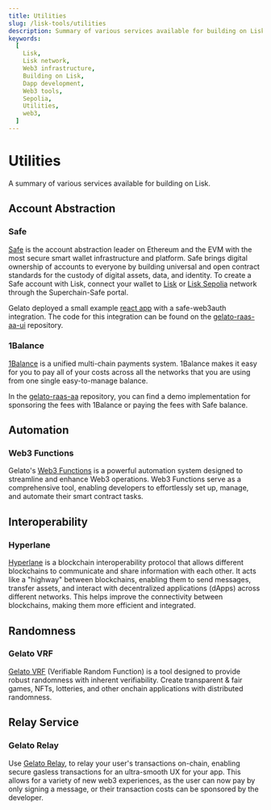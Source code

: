 ```yaml
---
title: Utilities
slug: /lisk-tools/utilities
description: Summary of various services available for building on Lisk.
keywords:
  [
    Lisk,
    Lisk network,
    Web3 infrastructure,
    Building on Lisk,
    Dapp development,
    Web3 tools,
    Sepolia,
    Utilities,
    web3,
  ]
---
```


# Utilities

A summary of various services available for building on Lisk.

## Account Abstraction

### Safe 
[Safe](https://docs.safe.global) is the account abstraction leader on Ethereum and the EVM with the most secure smart wallet infrastructure and platform.
Safe brings digital ownership of accounts to everyone by building universal and open contract standards for the custody of digital assets, data, and identity.
To create a Safe account with Lisk, connect your wallet to [Lisk](https://safe.optimism.io/welcome?chain=lisk) or [Lisk Sepolia](https://safe.optimism.io/welcome?chain=lisksep) network through the Superchain-Safe portal.

Gelato deployed a small example [react app](https://gelato-raas-aa.web.app/) with a safe-web3auth integration.
The code for this integration can be found on the [gelato-raas-aa-ui](https://github.com/gelatodigital/gelato-raas-aa-ui) repository.

### 1Balance

[1Balance](https://docs.gelato.network/web3-services/1balance) is a unified multi-chain payments system.
1Balance makes it easy for you to pay all of your costs across all the networks that you are using from one single easy-to-manage balance.

In the [gelato-raas-aa](https://github.com/gelatodigital/gelato-raas-aa) repository, you can find a demo implementation for sponsoring the fees with 1Balance or paying the fees with Safe balance.

## Automation
### Web3 Functions

Gelato's [Web3 Functions](https://www.gelato.network/web3-functions) is a powerful automation system designed to streamline and enhance Web3 operations.
Web3 Functions serve as a comprehensive tool, enabling developers to effortlessly set up, manage, and automate their smart contract tasks.

## Interoperability

### Hyperlane

[Hyperlane](https://hyperlane.xyz/) is a blockchain interoperability protocol that allows different blockchains to communicate and share information with each other.
It acts like a "highway" between blockchains, enabling them to send messages, transfer assets, and interact with decentralized applications (dApps) across different networks.
This helps improve the connectivity between blockchains, making them more efficient and integrated.

## Randomness

### Gelato VRF
[Gelato VRF](https://www.gelato.network/vrf) (Verifiable Random Function) is a tool designed to provide robust randomness with inherent verifiability.
Create transparent & fair games, NFTs, lotteries, and other onchain applications with distributed randomness.

## Relay Service

### Gelato Relay

Use [Gelato Relay](https://www.gelato.network/relay), to relay your user's transactions on-chain, enabling secure gasless transactions for an ultra-smooth UX for your app.
This allows for a variety of new web3 experiences, as the user can now pay by only signing a message, or their transaction costs can be sponsored by the developer.
